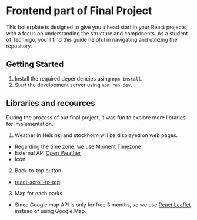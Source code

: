 # Frontend part of Final Project

This boilerplate is designed to give you a head start in your React projects, with a focus on understanding the structure and components. As a student of Technigo, you'll find this guide helpful in navigating and utilizing the repository.

## Getting Started

1.  Install the required dependencies using `npm install`.
2.  Start the development server using `npm run dev`.

## Libraries and recources

During the process of our final project, it was fun to explore more libraries for implementation.

1. Weather in Helsinki and stockholm will be displayed on web pages. 
- Regarding the time zone, we use [Moment Timezone]('https://momentjs.com/timezone/')
- External API [Open Weather]('https://openweathermap.org/current')
- Icon 

2. Back-to-top button
- [react-scroll-to-top]('https://www.npmjs.com/package/react-scroll-to-top')

3. Map for each parks
- Since Google map API is only for free 3 months, so we use [React Leaflet]('https://react-leaflet.js.org/') instead of using Google Map. 